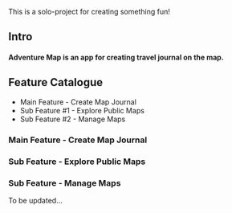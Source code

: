This is a solo-project for creating something fun!

## Intro

#### Adventure Map is an app for creating travel journal on the map.

## Feature Catalogue

- Main Feature - Create Map Journal
- Sub Feature #1 - Explore Public Maps
- Sub Feature #2 - Manage Maps

### Main Feature - Create Map Journal

### Sub Feature - Explore Public Maps

### Sub Feature - Manage Maps

To be updated...

